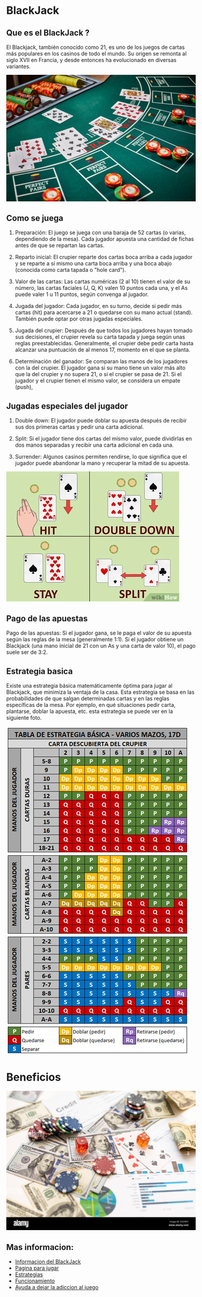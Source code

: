 # BlackJack

## Que es el BlackJack ?

El Blackjack, también conocido como 21, es uno de los juegos de cartas más populares en los casinos de todo el mundo. Su origen se remonta al siglo XVII en Francia, y desde entonces ha evolucionado en diversas variantes.

![alt text](./imgs/220815-Crown-Perth-Gaming-Blackjack-1800x1200px-6.jpg)

## Como se juega

1. Preparación: El juego se juega con una baraja de 52 cartas (o varias, dependiendo de la mesa). Cada jugador apuesta una cantidad de fichas antes de que se repartan las cartas.

2. Reparto inicial: El crupier reparte dos cartas boca arriba a cada jugador y se reparte a sí mismo una carta boca arriba y una boca abajo (conocida como carta tapada o "hole card").

3. Valor de las cartas: Las cartas numéricas (2 al 10) tienen el valor de su número, las cartas faciales (J, Q, K) valen 10 puntos cada una, y el As puede valer 1 u 11 puntos, según convenga al jugador.

4. Jugada del jugador: Cada jugador, en su turno, decide si pedir más cartas (hit) para acercarse a 21 o quedarse con su mano actual (stand). También puede optar por otras jugadas especiales.

5. Jugada del crupier: Después de que todos los jugadores hayan tomado sus decisiones, el crupier revela su carta tapada y juega según unas reglas preestablecidas. Generalmente, el crupier debe pedir carta hasta alcanzar una puntuación de al menos 17, momento en el que se planta.

6. Determinación del ganador: Se comparan las manos de los jugadores con la del crupier. El jugador gana si su mano tiene un valor más alto que la del crupier y no supera 21, o si el crupier se pasa de 21. Si el jugador y el crupier tienen el mismo valor, se considera un empate (push),

## Jugadas especiales del jugador

1. Double down: El jugador puede doblar su apuesta después de recibir sus dos primeras cartas y pedir una carta adicional.

2. Split: Si el jugador tiene dos cartas del mismo valor, puede dividirlas en dos manos separadas y recibir una carta adicional en cada una.

3. Surrender: Algunos casinos permiten rendirse, lo que significa que el jugador puede abandonar la mano y recuperar la mitad de su apuesta.

![alt text](./imgs/v4-460px-Win-at-Blackjack-Step-1-Version-3.jpg.jpg)

## Pago de las apuestas

Pago de las apuestas: Si el jugador gana, se le paga el valor de su apuesta según las reglas de la mesa (generalmente 1:1). Si el jugador obtiene un Blackjack (una mano inicial de 21 con un As y una carta de valor 10), el pago suele ser de 3:2.

## Estrategia basica

Existe una estrategia básica matemáticamente óptima para jugar al Blackjack, que minimiza la ventaja de la casa. Esta estrategia se basa en las probabilidades de que salgan determinadas cartas y en las reglas específicas de la mesa. Por ejemplo, en qué situaciones pedir carta, plantarse, doblar la apuesta, etc. esta estrategia se puede ver en la siguiente foto.

![alt text](./imgs/tabla%20de%20blackjack%20varios%20mazos%2017d.jpg)

# Beneficios 

![alt text](./imgs/negocios-finanzas-naipes-y-dolares-americanos-forma-bancaria-concepto-de-juego-2ta7b77.jpg)

## Mas informacion:

+ [Informacion del BlackJack](https://es.wikipedia.org/wiki/Blackjack)
+ [Pagina para jugar](https://ofertas.pba.betsson.bet.ar/ag/bono-de-bienvenida-casino?from=ppc_adwords&kw=slots%20online&cpn=20851743102&&from=ppc_adwords&gclid=CjwKCAjw9cCyBhBzEiwAJTUWNYXpMQw-LAnnN1AdbsvOI0eZFWWYPUEYNBZy7nda0F5QPrg7hGyoYxoCxs4QAvD_BwE&gclsrc=aw.ds)
+ [Estrategias](https://www.casino.org/es/blackjack/estrategia/)
+ [Funcionamiento](https://www.sportium.es/reglascasino/reglasblackjack#:~:text=El%20blackjack%20cl%C3%A1sico%20se%20juega,de%201%20o%20de%2011.)
+ [Ayuda a dejar la adiccion al juego](https://www.sindrome-adicciones.es/blog/ludopatia/como-dejar-de-ser-ludopata/)